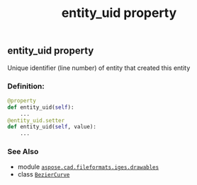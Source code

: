 ﻿---
title: entity_uid property
second_title: Aspose.CAD for Python via .NET API References
description: 
type: docs
weight: 70
url: /python-net/aspose.cad.fileformats.iges.drawables/beziercurve/entity_uid/
is_root: false
---

## entity_uid property


Unique identifier (line number) of entity that created this entity
### Definition:
```python
@property
def entity_uid(self):
    ...
@entity_uid.setter
def entity_uid(self, value):
    ...
```

### See Also
* module [`aspose.cad.fileformats.iges.drawables`](../../)
* class [`BezierCurve`](/cad/python-net/aspose.cad.fileformats.iges.drawables/beziercurve)

